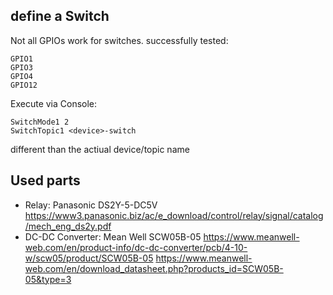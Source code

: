 ## define a Switch

Not all GPIOs work for switches.
successfully tested:

```
GPIO1
GPIO3
GPIO4
GPIO12
```

Execute via Console:
```
SwitchMode1 2
SwitchTopic1 <device>-switch
```

different than the actiual device/topic name

## Used parts

* Relay: Panasonic DS2Y-5-DC5V
https://www3.panasonic.biz/ac/e_download/control/relay/signal/catalog/mech_eng_ds2y.pdf
* DC-DC Converter: Mean Well SCW05B-05
https://www.meanwell-web.com/en/product-info/dc-dc-converter/pcb/4-10-w/scw05/product/SCW05B-05
https://www.meanwell-web.com/en/download_datasheet.php?products_id=SCW05B-05&type=3
